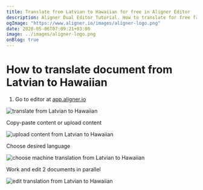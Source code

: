 ```yaml
---
title: Translate from Latvian to Hawaiian for free in Aligner Editor
description: Aligner Dual Editor Tutorial. How to translate for free from Latvian to Hawaiian. Aligner is multilingual document management platform. 
ogImage: "https://www.aligner.io/images/aligner-logo.png"
date: 2020-05-06T07:09:21+03:00
image: ../images/aligner-logo.png
onBlog: true
---
```


# How to translate document from Latvian to Hawaiian

1. Go to editor at [app.aligner.io](https://app.aligner.io "Aligner App web page")

![translate from Latvian to Hawaiian](../aligner-blank-editor.png "translate from Latvian to Hawaiian")

Copy-paste content or upload content

![upload content from Latvian to Hawaiian](../aligner-uploaded-document.png "upload content from Latvian to Hawaiian")

Choose desired language

![choose machine translation from Latvian to Hawaiian](../aligner-language-dropdown.png "choose machine translation from Latvian to Hawaiian")

Work and edit 2 documents in parallel

![edit translation from Latvian to Hawaiian](../aligner-double-sitded-editor.png "edit translation from Latvian to Hawaiian")

